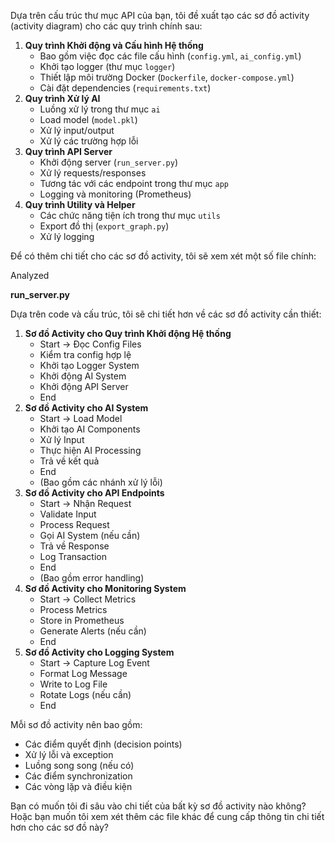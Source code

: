 Dựa trên cấu trúc thư mục API của bạn, tôi đề xuất tạo các sơ đồ activity (activity diagram) cho các quy trình chính sau:

1. **Quy trình Khởi động và Cấu hình Hệ thống**
   * Bao gồm việc đọc các file cấu hình (`config.yml`, `ai_config.yml`)
   * Khởi tạo logger (thư mục `logger`)
   * Thiết lập môi trường Docker (`Dockerfile`, `docker-compose.yml`)
   * Cài đặt dependencies (`requirements.txt`)
2. **Quy trình Xử lý AI**
   * Luồng xử lý trong thư mục `ai`
   * Load model (`model.pkl`)
   * Xử lý input/output
   * Xử lý các trường hợp lỗi
3. **Quy trình API Server**
   * Khởi động server (`run_server.py`)
   * Xử lý requests/responses
   * Tương tác với các endpoint trong thư mục `app`
   * Logging và monitoring (Prometheus)
4. **Quy trình Utility và Helper**
   * Các chức năng tiện ích trong thư mục `utils`
   * Export đồ thị (`export_graph.py`)
   * Xử lý logging

Để có thêm chi tiết cho các sơ đồ activity, tôi sẽ xem xét một số file chính:

Analyzed

**run\_server.py**

Dựa trên code và cấu trúc, tôi sẽ chi tiết hơn về các sơ đồ activity cần thiết:

1. **Sơ đồ Activity cho Quy trình Khởi động Hệ thống**
   * Start → Đọc Config Files
   * Kiểm tra config hợp lệ
   * Khởi tạo Logger System
   * Khởi động AI System
   * Khởi động API Server
   * End
2. **Sơ đồ Activity cho AI System**
   * Start → Load Model
   * Khởi tạo AI Components
   * Xử lý Input
   * Thực hiện AI Processing
   * Trả về kết quả
   * End
   * (Bao gồm các nhánh xử lý lỗi)
3. **Sơ đồ Activity cho API Endpoints**
   * Start → Nhận Request
   * Validate Input
   * Process Request
   * Gọi AI System (nếu cần)
   * Trả về Response
   * Log Transaction
   * End
   * (Bao gồm error handling)
4. **Sơ đồ Activity cho Monitoring System**
   * Start → Collect Metrics
   * Process Metrics
   * Store in Prometheus
   * Generate Alerts (nếu cần)
   * End
5. **Sơ đồ Activity cho Logging System**
   * Start → Capture Log Event
   * Format Log Message
   * Write to Log File
   * Rotate Logs (nếu cần)
   * End

Mỗi sơ đồ activity nên bao gồm:

* Các điểm quyết định (decision points)
* Xử lý lỗi và exception
* Luồng song song (nếu có)
* Các điểm synchronization
* Các vòng lặp và điều kiện

Bạn có muốn tôi đi sâu vào chi tiết của bất kỳ sơ đồ activity nào không? Hoặc bạn muốn tôi xem xét thêm các file khác để cung cấp thông tin chi tiết hơn cho các sơ đồ này?
